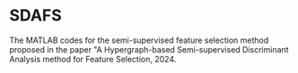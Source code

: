 # SDAFS
The MATLAB codes for the semi-supervised feature selection method proposed in the paper "A Hypergraph-based Semi-supervised Discriminant Analysis method for Feature Selection, 2024.
